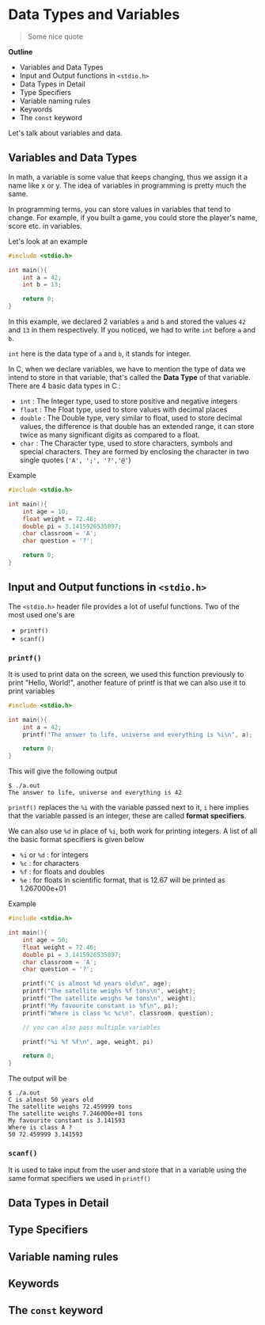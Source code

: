 # Data Types and Variables

> Some nice quote

**Outline**
* Variables and Data Types
* Input and Output functions in `<stdio.h>`
* Data Types in Detail
* Type Specifiers
* Variable naming rules
* Keywords
* The `const` keyword

Let's talk about variables and data. 


## Variables and Data Types

In math, a variable is some value that keeps changing, thus we assign it a name like x or y. The idea of variables in programming is pretty much the same.

In programming terms, you can store values in variables that tend to change. For example, if you built a game, you could store the player's name, score etc. in variables.

Let's look at an example

```C
#include <stdio.h>

int main(){
	int a = 42;
	int b = 13;

	return 0;
}
```

In this example, we declared 2 variables `a` and `b` and stored the values `42` and `13` in them respectively. If you noticed, we had to write `int` before `a` and `b`. 

`int` here is the data type of `a` and `b`, it stands for integer.

In C, when we declare variables, we have to mention the type of data we intend to store in that variable, that's called the **Data Type** of that variable. There are 4 basic data types in C :

* `int` : The Integer type, used to store positive and negative integers
* `float` : The Float type, used to store values with decimal places
* `double` : The Double type, very similar to float, used to store decimal values, the difference is that double has an extended range, it can store twice as many significant digits as compared to a float.
* `char` : The Character type, used to store characters, symbols and special characters. They are formed by enclosing the character in two single quotes (`'A', ';', '?','@'`)

Example

```C
#include <stdio.h>

int main(){
	int age = 10;
	float weight = 72.46;
	double pi = 3.1415926535897;
	char classroom = 'A';
	char question = '?';

	return 0;
}
```


## Input and Output functions in `<stdio.h>`

The `<stdio.h>` header file provides a lot of useful functions. Two of the most used one's are 
* `printf()`
* `scanf()`


### `printf()`

It is used to print data on the screen, we used this function previously to print "Hello, World!", another feature of printf is that we can also use it to print variables

```C
#include <stdio.h>

int main(){
	int a = 42;
	printf("The answer to life, universe and everything is %i\n", a);

	return 0;
}
```

This will give the following output

```shell
$ ./a.out
The answer to life, universe and everything is 42
```

`printf()` replaces the `%i` with the variable passed next to it, `i` here implies that the variable passed is an integer, these are called **format specifiers**. 

We can also use `%d` in place of `%i`, both work for printing integers. A list of all the basic format specifiers is given below

* `%i` or `%d` : for integers
* `%c` : for characters
* `%f` : for floats and doubles
* `%e` : for floats in scientific format, that is 12.67 will be printed as 1.267000e+01

Example

```C
#include <stdio.h>

int main(){
    int age = 50;
    float weight = 72.46;
    double pi = 3.1415926535897;
    char classroom = 'A';
    char question = '?';

	printf("C is almost %d years old\n", age);
	printf("The satellite weighs %f tons\n", weight);
	printf("The satellite weighs %e tons\n", weight);
	printf("My favourite constant is %f\n", pi);
	printf("Where is class %c %c\n", classroom, question);

	// you can also pass multiple variables

	printf("%i %f %f\n", age, weight, pi)

    return 0;
}
```

The output will be

```shell
$ ./a.out
C is almost 50 years old
The satellite weighs 72.459999 tons
The satellite weighs 7.246000e+01 tons
My favourite constant is 3.141593
Where is class A ?
50 72.459999 3.141593
```

### `scanf()`

It is used to take input from the user and store that in a variable using the same format specifiers we used in `printf()`


## Data Types in Detail



## Type Specifiers






## Variable naming rules



## Keywords



## The `const` keyword



